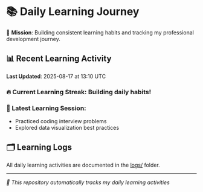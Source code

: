 # 📚 Daily Learning Journey

🎯 **Mission**: Building consistent learning habits and tracking my professional development journey.

## 📊 Recent Learning Activity

**Last Updated**: 2025-08-17 at 13:10 UTC

### 🔥 Current Learning Streak: Building daily habits!

### 📝 Latest Learning Session:
- Practiced coding interview problems
- Explored data visualization best practices

## 🗂️ Learning Logs

All daily learning activities are documented in the [logs/](./logs/) folder.

---
*🤖 This repository automatically tracks my daily learning activities*
